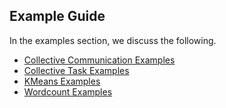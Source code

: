 ## Example Guide

In the examples section, we discuss the following. 

* [Collective Communication Examples](collectives/comms/comms_examples.md)
* [Collective Task Examples](collectives/task/task_examples.md)
* [KMeans Examples](kmeans/kmeans_example.md)
* [Wordcount Examples](wordcount/wordcount.md)